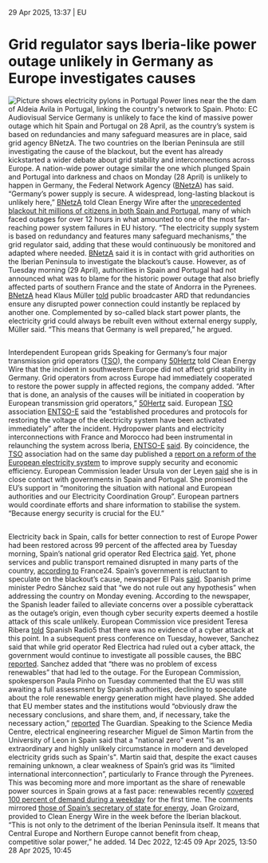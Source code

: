 29 Apr 2025, 13:37
| 
EU
# Grid regulator says Iberia-like power outage unlikely in Germany as Europe investigates causes
![Picture shows electricity pylons in Portugal ](https://www.cleanenergywire.org/sites/default/files/styles/gallery_image/public/powerstation_portugal_spain_ren_ecaudiovisual.jpg?itok=SReEFOHA)
Power lines near the the dam of Aldeia Avila in Portugal, linking the country's network to Spain. Photo: EC Audiovisual Service 
Germany is unlikely to face the kind of massive power outage which hit Spain and Portugal on 28 April, as the country’s system is based on redundancies and many safeguard measures are in place, said grid agency BNetzA. The two countries on the Iberian Peninsula are still investigating the cause of the blackout, but the event has already kickstarted a wider debate about grid stability and interconnections across Europe.
A nation-wide power outage similar the one which plunged Spain and Portugal into darkness and chaos on Monday (28 April) is unlikely to happen in Germany, the Federal Network Agency ([BNetzA](https://www.cleanenergywire.org/experts/federal-network-agency-electricity-gas-telecommunications-post-and-railway-0)) has said.
“Germany’s power supply is secure. A widespread, long-lasting blackout is unlikely here,” [BNetzA](https://www.cleanenergywire.org/experts/federal-network-agency-electricity-gas-telecommunications-post-and-railway-0) told Clean Energy Wire after the [unprecedented blackout hit millions of citizens in both Spain and Portugal](https://english.elpais.com/spain/2025-04-28/what-is-known-and-what-remains-unknown-about-the-massive-blackout-in-spain.html), many of which faced outages for over 12 hours in what amounted to one of the most far-reaching power system failures in EU history.
“The electricity supply system is based on redundancy and features many safeguard mechanisms,” the grid regulator said, adding that these would continuously be monitored and adapted where needed. [BNetzA](https://www.cleanenergywire.org/experts/federal-network-agency-electricity-gas-telecommunications-post-and-railway-0) said it is in contact with grid authorities on the Iberian Peninsula to investigate the blackout’s cause. However, as of Tuesday morning (29 April), authorities in Spain and Portugal had not announced what was to blame for the historic power outage that also briefly affected parts of southern France and the state of Andorra in the Pyrenees.
[BNetzA](https://www.cleanenergywire.org/experts/federal-network-agency-electricity-gas-telecommunications-post-and-railway-0) head Klaus Müller [told](https://www.br.de/nachrichten/deutschland-welt/bundesnetzagentur-stromausfall-wie-in-spanien-unwahrscheinlich,Ujgx2Js) public broadcaster ARD that redundancies ensure any disrupted power connection could instantly be replaced by another one. Complemented by so-called black start power plants, the electricity grid could always be rebuilt even without external energy supply, Müller said. “This means that Germany is well prepared,” he argued.
## 
Interdependent European grids
Speaking for Germany’s four major transmission grid operators ([TSO](https://www.cleanenergywire.org/glossary/letter_t#tso)), the company [50Hertz](https://www.cleanenergywire.org/experts/50hertz-transmission) told Clean Energy Wire that the incident in southwestern Europe did not affect grid stability in Germany. Grid operators from across Europe had immediately cooperated to restore the power supply in affected regions, the company added. “After that is done, an analysis of the causes will be initiated in cooperation by European transmission grid operators,” [50Hertz](https://www.cleanenergywire.org/experts/50hertz-transmission) said.
European [TSO](https://www.cleanenergywire.org/glossary/letter_t#tso) association [ENTSO-E](https://www.cleanenergywire.org/experts/european-network-transmission-system-operators-electricity-entso-e) said the “established procedures and protocols for restoring the voltage of the electricity system have been activated immediately” after the incident. Hydropower plants and electricity interconnections with France and Morocco had been instrumental in relaunching the system across Iberia, [ENTSO-E](https://www.cleanenergywire.org/experts/european-network-transmission-system-operators-electricity-entso-e) [said](https://www.entsoe.eu/news/2025/04/28/grid-incident-in-the-power-systems-of-spain-and-portugal/). By coincidence, the [TSO](https://www.cleanenergywire.org/glossary/letter_t#tso) association had on the same day published a [report on a reform of the European electricity system](https://www.cleanenergywire.org/news/grid-operators-recommend-splitting-german-power-price-zone-industry-disagrees) to improve supply security and economic efficiency.
European Commission leader Ursula von der Leyen [said](https://bsky.app/profile/vonderleyen.ec.europa.eu/post/3lnuwsuladk2k) she is in close contact with governments in Spain and Portugal. She promised the EU’s support in “monitoring the situation with national and European authorities and our Electricity Coordination Group”. European partners would coordinate efforts and share information to stabilise the system. “Because energy security is crucial for the EU.”
## 
Electricity back in Spain, calls for better connection to rest of Europe
Power had been restored across 99 percent of the affected area by Tuesday morning, Spain’s national grid operator Red Electrica [said](https://bsky.app/profile/redelectricare.bsky.social/post/3lnwnptpyak2z). Yet, phone services and public transport remained disrupted in many parts of the country, [according to](https://www.france24.com/en/europe/20250429-power-restored-spain-after-massive-blackout-leaves-millions-stranded) France24.
Spain’s government is reluctant to speculate on the blackout’s cause, newspaper El Pais [said](https://english.elpais.com/spain/2025-04-28/what-is-known-and-what-remains-unknown-about-the-massive-blackout-in-spain.html). Spanish prime minister Pedro Sánchez said that “we do not rule out any hypothesis” when addressing the country on Monday evening. According to the newspaper, the Spanish leader failed to alleviate concerns over a possible cyberattack as the outage’s origin, even though cyber security experts deemed a hostile attack of this scale unlikely.
European Commission vice president Teresa Ribera [told](https://x.com/radio5_rne/status/1916843573875482816) Spanish Radio5 that there was no evidence of a cyber attack at this point. In a subsequent press conference on Tuesday, however, Sanchez said that while grid operator Red Electrica had ruled out a cyber attack, the government would continue to investigate all possible causes, the BBC [reported](https://www.bbc.com/news/live/c9wpq8xrvd9t). Sanchez added that “there was no problem of excess renewables” that had led to the outage. 
For the European Commission, spokesperson Paula Pinho on Tuesday commented that the EU was still awaiting a full assessment by Spanish authorities, declining to speculate about the role renewable energy generation might have played. She added that EU member states and the institutions would “obviously draw the necessary conclusions, and share them, and, if necessary, take the necessary action,” [reported](https://www.theguardian.com/world/live/2025/apr/29/spain-portugal-power-cut-outage-barcelona-madrid-europe-latest-live-news) The Guardian. 
Speaking to the Science Media Centre, electrical engineering researcher Miguel de Simon Martin from the University of Leon in Spain said that a "national zero" event "is an extraordinary and highly unlikely circumstance in modern and developed electricity grids such as Spain's". Martin said that, despite the exact causes remaining unknown, a clear weakness of Spain’s grid was its “limited international interconnection”, particularly to France through the Pyrenees. This was becoming more and more important as the share of renewable power sources in Spain grows at a fast pace: renewables recently [covered 100 percent of demand during a weekday](https://www.pv-magazine.com/2025/04/22/spain-hits-first-weekday-of-100-renewable-power-on-national-grid/) for the first time.
The comments mirrored [those of Spain’s secretary of state for energy](https://www.cleanenergywire.org/news/must-better-connect-energy-island-iberian-peninsula-rest-europe-reap-benefits-spain), Joan Groizard, provided to Clean Energy Wire in the week before the Iberian blackout. “This is not only to the detriment of the Iberian Peninsula itself. It means that Central Europe and Northern Europe cannot benefit from cheap, competitive solar power,” he added.
14 Dec 2022, 12:45
09 Apr 2025, 13:50
28 Apr 2025, 10:45